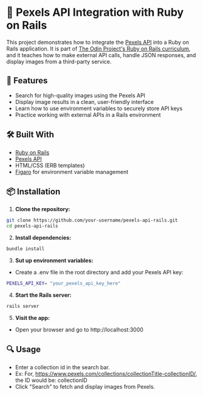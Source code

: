 # 📸 Pexels API Integration with Ruby on Rails

This project demonstrates how to integrate the [Pexels API](https://www.pexels.com/api/) into a Ruby on Rails application. It is part of [The Odin Project's Ruby on Rails curriculum](https://www.theodinproject.com/lessons/ruby-on-rails-pexels-api), and it teaches how to make external API calls, handle JSON responses, and display images from a third-party service.

## 🚀 Features

- Search for high-quality images using the Pexels API
- Display image results in a clean, user-friendly interface
- Learn how to use environment variables to securely store API keys
- Practice working with external APIs in a Rails environment

## 🛠️ Built With

- [Ruby on Rails](https://rubyonrails.org/)
- [Pexels API](https://www.pexels.com/api/)
- HTML/CSS (ERB templates)
- [Figaro](https://github.com/laserlemon/figaro) for environment variable management

## 📦 Installation

1. **Clone the repository:**

  ```bash
  git clone https://github.com/your-username/pexels-api-rails.git
  cd pexels-api-rails
  ```

2. **Install dependencies:**
  ```bash
  bundle install
  ```

3. **Sut up environment variables:**

  - Create a .env file in the root directory and add your Pexels API key:
  ```bash
  PEXELS_API_KEY= "your_pexels_api_key_here"
  ```
   
4. **Start the Rails server:**

  ```bash
  rails server
  ```

5. **Visit the app:**
  
  - Open your browser and go to http://localhost:3000

## 🔍 Usage

- Enter a collection id in the search bar.
- Ex: For, https://www.pexels.com/collections/collectionTitle-collectionID/, the ID would be: collectionID
- Click "Search" to fetch and display images from Pexels.